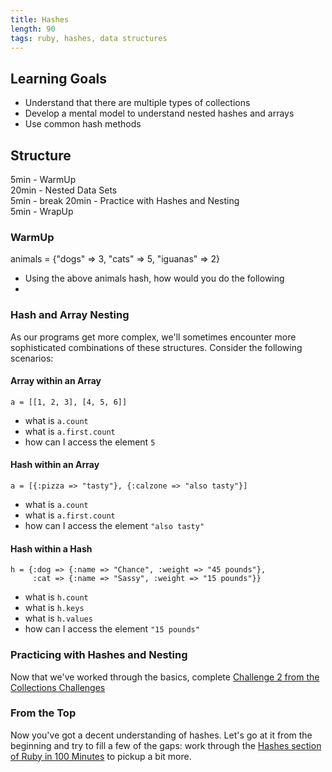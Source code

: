 ```yaml
---
title: Hashes
length: 90
tags: ruby, hashes, data structures
---
```


## Learning Goals

* Understand that there are multiple types of collections
* Develop a mental model to understand nested hashes and arrays
* Use common hash methods

## Structure  
5min - WarmUp  
20min - Nested Data Sets   
5min - break
20min - Practice with Hashes and Nesting  
5min - WrapUp

### WarmUp  
animals = {"dogs" => 3, "cats" => 5, "iguanas" => 2} 
*  Using the above animals hash, how would you do the following
  *  

### Hash and Array Nesting

As our programs get more complex, we'll sometimes encounter more sophisticated combinations of these structures. Consider the following scenarios:

#### Array within an Array

```
a = [[1, 2, 3], [4, 5, 6]]
```

* what is `a.count`
* what is `a.first.count`
* how can I access the element `5`

#### Hash within an Array

```
a = [{:pizza => "tasty"}, {:calzone => "also tasty"}]
```

* what is `a.count`
* what is `a.first.count`
* how can I access the element `"also tasty"`

#### Hash within a Hash

```
h = {:dog => {:name => "Chance", :weight => "45 pounds"},  
     :cat => {:name => "Sassy", :weight => "15 pounds"}}
```

* what is `h.count`
* what is `h.keys`
* what is `h.values`
* how can I access the element `"15 pounds"`

### Practicing with Hashes and Nesting

Now that we've worked through the basics, complete [Challenge 2 from the Collections Challenges](https://github.com/turingschool/challenges/blob/master/collections.markdown#2-state-capitals)

### From the Top

Now you've got a decent understanding of hashes. Let's go at it from the
beginning and try to fill a few of the gaps: work through the [Hashes section of Ruby in 100 Minutes](http://tutorials.jumpstartlab.com/projects/ruby_in_100_minutes.html#8.-hashes) to pickup a bit more.
